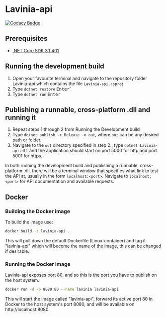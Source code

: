 # Lavinia-api
[![Codacy Badge](https://api.codacy.com/project/badge/Grade/3b6eab6e34ed49f8b4f376b787d05858)](https://www.codacy.com/gh/Project-Lavinia/Lavinia-api?utm_source=github.com&amp;utm_medium=referral&amp;utm_content=Project-Lavinia/Lavinia-api&amp;utm_campaign=Badge_Grade)

## Prerequisites

- [.NET Core SDK 3.1.401](https://www.microsoft.com/net/download/dotnet-core/3.1)

## Running the development build

1. Open your favourite terminal and navigate to the repository folder Lavinia-api which contains the file `Lavinia-api.csproj`
2. Type `dotnet restore` <kbd>Enter</kbd>`
3. Type `dotnet run` <kbd>Enter</kbd>

## Publishing a runnable, cross-platform .dll and running it

1. Repeat steps 1 through 2 from Running the Development build
2. Type `dotnet publish -c Release -o out`, where `out` can be any desired path or folder.
3. Navigate to the `out` directory specified in step 2., type `dotnet Lavinia-api.dll` and the application should start on port 5000 for http and port 5001 for https.

In both running the development build and publishing a runnable, cross-platform .dll, there will be a terminal window that specifies what link to test the API at, usually in the form `localhost:<port>`. Navigate to `localhost:<port>` for API documentation and available requests.

## Docker

### Building the Docker image

To build the image use:

```sh
docker build -t lavinia-api .
```

This will pull down the default Dockerfile (Linux-container) and tag it "lavinia-api" which will become the name of the image, this can be changed if desirable.

### Running the Docker image

Lavinia-api exposes port 80, and so this is the port you have to publish on the host system.

```sh
docker run -d -p 8080:80 --name lavinia lavinia-api
```

This will start the image called "lavinia-api", forward its active port 80 in Docker to the host system's port 8080, and will be available on http://localhost:8080.
